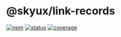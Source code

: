 # @skyux/link-records

[![npm](https://img.shields.io/npm/v/@skyux/link-records.svg)](https://www.npmjs.com/package/@skyux/link-records)
[![status](https://travis-ci.org/blackbaud/skyux-link-records.svg?branch=master)](https://travis-ci.org/blackbaud/skyux-link-records)
[![coverage](https://codecov.io/gh/blackbaud/skyux-link-records/branch/master/graphs/badge.svg?branch=master)](https://codecov.io/gh/blackbaud/skyux-link-records/branch/master)
